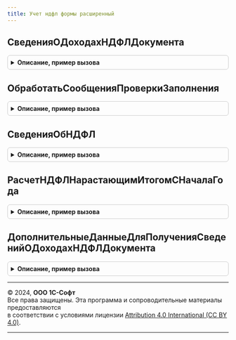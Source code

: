 ```yaml
---
title: Учет ндфл формы расширенный
---
```



## СведенияОДоходахНДФЛДокумента
<details style="margin: 1em 0; padding: 0.5em; border: 1px solid #ccc; border-radius: 6px;">

<summary style="font-weight: bold; cursor: pointer;">Описание, пример вызова</summary>

```bsl

Функция СведенияОДоходахНДФЛДокумента(ДокументОбъект, ТаблицыНачислений, ДополнительныеСведения, СписокФизическихЛиц = Неопределено, ПараметрыЗапроса = Неопределено, УсловияЗапроса = Неопределено, АдресТаблицыРаспределенияПоТерриториямУсловиямТруда = Неопределено) Экспорт
```

Пример вызова
```bsl
Результат = УчетНДФЛФормыРасширенный.СведенияОДоходахНДФЛДокумента(ДокументОбъект, ТаблицыНачислений, ДополнительныеСведения, СписокФизическихЛиц, ПараметрыЗапроса, УсловияЗапроса, АдресТаблицыРаспределенияПоТерриториямУсловиямТруда);
```
</details>

## ОбработатьСообщенияПроверкиЗаполнения
<details style="margin: 1em 0; padding: 0.5em; border: 1px solid #ccc; border-radius: 6px;">

<summary style="font-weight: bold; cursor: pointer;">Описание, пример вызова</summary>

```bsl

Процедура ОбработатьСообщенияПроверкиЗаполнения(Форма, ОписаниеТаблицы) Экспорт
```

Пример вызова
```bsl
УчетНДФЛФормыРасширенный.ОбработатьСообщенияПроверкиЗаполнения(Форма, ОписаниеТаблицы) 
```
</details>

## СведенияОбНДФЛ
<details style="margin: 1em 0; padding: 0.5em; border: 1px solid #ccc; border-radius: 6px;">

<summary style="font-weight: bold; cursor: pointer;">Описание, пример вызова</summary>

```bsl

Функция СведенияОбНДФЛ(Форма, ФизическоеЛицо = Неопределено, ПутьКДаннымАдресРаспределенияРезультатовВХранилище = Неопределено) Экспорт
```

Пример вызова
```bsl
Результат = УчетНДФЛФормыРасширенный.СведенияОбНДФЛ(Форма, ФизическоеЛицо, ПутьКДаннымАдресРаспределенияРезультатовВХранилище);
```
</details>

## РасчетНДФЛНарастающимИтогомСНачалаГода
<details style="margin: 1em 0; padding: 0.5em; border: 1px solid #ccc; border-radius: 6px;">

<summary style="font-weight: bold; cursor: pointer;">Описание, пример вызова</summary>

```bsl

Функция РасчетНДФЛНарастающимИтогомСНачалаГода(ОбъектКодомДоходаНДФЛ) Экспорт
```

Пример вызова
```bsl
Результат = УчетНДФЛФормыРасширенный.РасчетНДФЛНарастающимИтогомСНачалаГода(ОбъектКодомДоходаНДФЛ) 
```
</details>

## ДополнительныеДанныеДляПолученияСведенийОДоходахНДФЛДокумента
<details style="margin: 1em 0; padding: 0.5em; border: 1px solid #ccc; border-radius: 6px;">

<summary style="font-weight: bold; cursor: pointer;">Описание, пример вызова</summary>

```bsl

Функция ДополнительныеДанныеДляПолученияСведенийОДоходахНДФЛДокумента() Экспорт
```

Пример вызова
```bsl
Результат = УчетНДФЛФормыРасширенный.ДополнительныеДанныеДляПолученияСведенийОДоходахНДФЛДокумента() 
```
</details>

---

© 2024, **ООО 1С-Софт**  
Все права защищены. Эта программа и сопроводительные материалы предоставляются  
в соответствии с условиями лицензии [Attribution 4.0 International (CC BY 4.0)](https://creativecommons.org/licenses/by/4.0/legalcode).

---
